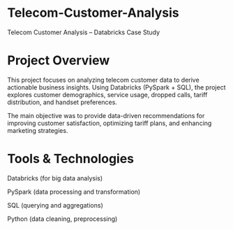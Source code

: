 # Telecom-Customer-Analysis
Telecom Customer Analysis – Databricks Case Study
# Project Overview

This project focuses on analyzing telecom customer data to derive actionable business insights. Using Databricks (PySpark + SQL), the project explores customer demographics, service usage, dropped calls, tariff distribution, and handset preferences.

The main objective was to provide data-driven recommendations for improving customer satisfaction, optimizing tariff plans, and enhancing marketing strategies.

# Tools & Technologies

Databricks (for big data analysis)

PySpark (data processing and transformation)

SQL (querying and aggregations)

Python (data cleaning, preprocessing)
